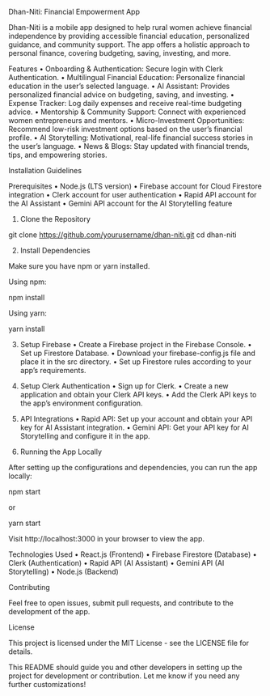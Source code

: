 Dhan-Niti: Financial Empowerment App

Dhan-Niti is a mobile app designed to help rural women achieve financial independence by providing accessible financial education, personalized guidance, and community support. The app offers a holistic approach to personal finance, covering budgeting, saving, investing, and more.

Features
	•	Onboarding & Authentication: Secure login with Clerk Authentication.
	•	Multilingual Financial Education: Personalize financial education in the user’s selected language.
	•	AI Assistant: Provides personalized financial advice on budgeting, saving, and investing.
	•	Expense Tracker: Log daily expenses and receive real-time budgeting advice.
	•	Mentorship & Community Support: Connect with experienced women entrepreneurs and mentors.
	•	Micro-Investment Opportunities: Recommend low-risk investment options based on the user’s financial profile.
	•	AI Storytelling: Motivational, real-life financial success stories in the user’s language.
	•	News & Blogs: Stay updated with financial trends, tips, and empowering stories.

Installation Guidelines

Prerequisites
	•	Node.js (LTS version)
	•	Firebase account for Cloud Firestore integration
	•	Clerk account for user authentication
	•	Rapid API account for the AI Assistant
	•	Gemini API account for the AI Storytelling feature

1. Clone the Repository

git clone https://github.com/yourusername/dhan-niti.git
cd dhan-niti

2. Install Dependencies

Make sure you have npm or yarn installed.

Using npm:

npm install

Using yarn:

yarn install

3. Setup Firebase
	•	Create a Firebase project in the Firebase Console.
	•	Set up Firestore Database.
	•	Download your firebase-config.js file and place it in the src directory.
	•	Set up Firestore rules according to your app’s requirements.

4. Setup Clerk Authentication
	•	Sign up for Clerk.
	•	Create a new application and obtain your Clerk API keys.
	•	Add the Clerk API keys to the app’s environment configuration.

5. API Integrations
	•	Rapid API: Set up your account and obtain your API key for AI Assistant integration.
	•	Gemini API: Get your API key for AI Storytelling and configure it in the app.

6. Running the App Locally

After setting up the configurations and dependencies, you can run the app locally:

npm start

or

yarn start

Visit http://localhost:3000 in your browser to view the app.

Technologies Used
	•	React.js (Frontend)
	•	Firebase Firestore (Database)
	•	Clerk (Authentication)
	•	Rapid API (AI Assistant)
	•	Gemini API (AI Storytelling)
	•	Node.js (Backend)

Contributing

Feel free to open issues, submit pull requests, and contribute to the development of the app.

License

This project is licensed under the MIT License - see the LICENSE file for details.

This README should guide you and other developers in setting up the project for development or contribution. Let me know if you need any further customizations!
